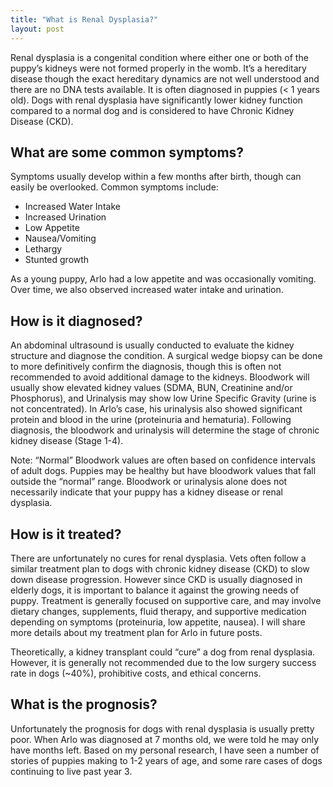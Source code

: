 ```yaml
---
title: "What is Renal Dysplasia?"
layout: post
---
```


Renal dysplasia is a congenital condition where either one or both of the puppy’s kidneys were not formed properly in the womb. It’s a hereditary disease though the exact hereditary dynamics are not well understood and there are no DNA tests available. It is often diagnosed in puppies (< 1 years old). Dogs with renal dysplasia have significantly lower kidney function compared to a normal dog and is considered to have Chronic Kidney Disease (CKD). 

## What are some common symptoms?

Symptoms usually develop within a few months after birth, though can easily be overlooked. Common symptoms include:

- Increased Water Intake
- Increased Urination
- Low Appetite
- Nausea/Vomiting
- Lethargy
- Stunted growth

As a young puppy, Arlo had a low appetite and was occasionally vomiting. Over time, we also observed increased water intake and urination. 

## How is it diagnosed?

An abdominal ultrasound is usually conducted to evaluate the kidney structure and diagnose the condition. A surgical wedge biopsy can be done to more definitively confirm the diagnosis, though this is often not recommended to avoid additional damage to the kidneys. Bloodwork will usually show elevated kidney values (SDMA, BUN, Creatinine and/or Phosphorus), and Urinalysis may show low Urine Specific Gravity (urine is not concentrated).  In Arlo’s case, his urinalysis also showed significant protein and blood in the urine (proteinuria and hematuria). Following diagnosis, the bloodwork and urinalysis will determine the stage of chronic kidney disease (Stage 1-4). 

Note: “Normal” Bloodwork values are often based on confidence intervals of adult dogs. Puppies may be healthy but have bloodwork values that fall outside the “normal” range. Bloodwork or urinalysis alone does not necessarily indicate that your puppy has a kidney disease or renal dysplasia.

## How is it treated?

There are unfortunately no cures for renal dysplasia. Vets often follow a similar treatment plan to dogs with chronic kidney disease (CKD) to slow down disease progression. However since CKD is usually diagnosed in elderly dogs, it is important to balance it against the growing needs of puppy. Treatment is generally focused on supportive care, and may involve dietary changes, supplements, fluid therapy, and supportive medication depending on symptoms (proteinuria, low appetite, nausea). I will share more details about my treatment plan for Arlo in future posts. 

Theoretically, a kidney transplant could “cure” a dog from renal dysplasia.  However, it is generally not recommended due to the low surgery success rate in dogs (~40%), prohibitive costs, and ethical concerns. 

## What is the prognosis?

Unfortunately the prognosis for dogs with renal dysplasia is usually pretty poor. When Arlo was diagnosed at 7 months old, we were told he may only have months left. Based on my personal research, I have seen a number of stories of puppies making to 1-2 years of age, and some rare cases of dogs continuing to live past year 3.